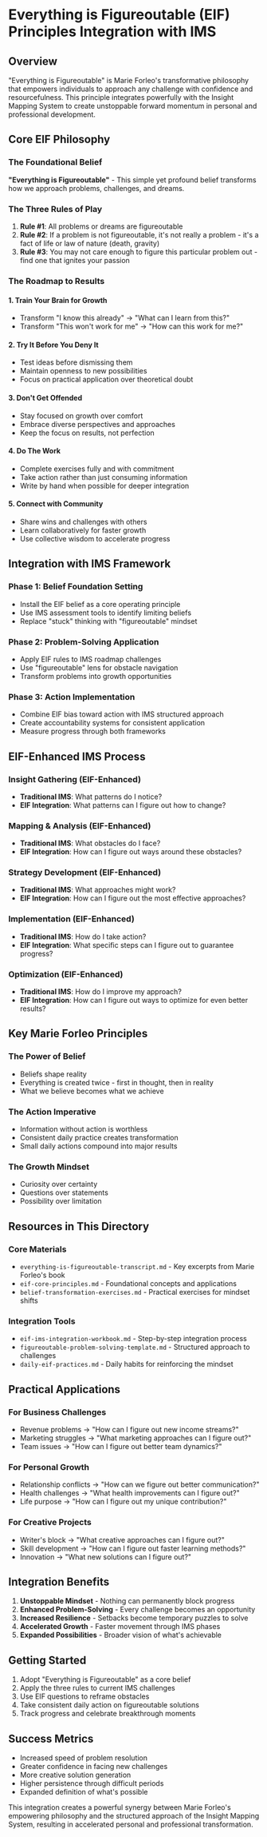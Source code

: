 # Everything is Figureoutable (EIF) Principles Integration with IMS

## Overview
"Everything is Figureoutable" is Marie Forleo's transformative philosophy that empowers individuals to approach any challenge with confidence and resourcefulness. This principle integrates powerfully with the Insight Mapping System to create unstoppable forward momentum in personal and professional development.

## Core EIF Philosophy

### The Foundational Belief
**"Everything is Figureoutable"** - This simple yet profound belief transforms how we approach problems, challenges, and dreams.

### The Three Rules of Play
1. **Rule #1**: All problems or dreams are figureoutable
2. **Rule #2**: If a problem is not figureoutable, it's not really a problem - it's a fact of life or law of nature (death, gravity)
3. **Rule #3**: You may not care enough to figure this particular problem out - find one that ignites your passion

### The Roadmap to Results

#### 1. Train Your Brain for Growth
- Transform "I know this already" → "What can I learn from this?"
- Transform "This won't work for me" → "How can this work for me?"

#### 2. Try It Before You Deny It
- Test ideas before dismissing them
- Maintain openness to new possibilities
- Focus on practical application over theoretical doubt

#### 3. Don't Get Offended
- Stay focused on growth over comfort
- Embrace diverse perspectives and approaches
- Keep the focus on results, not perfection

#### 4. Do The Work
- Complete exercises fully and with commitment
- Take action rather than just consuming information
- Write by hand when possible for deeper integration

#### 5. Connect with Community
- Share wins and challenges with others
- Learn collaboratively for faster growth
- Use collective wisdom to accelerate progress

## Integration with IMS Framework

### Phase 1: Belief Foundation Setting
- Install the EIF belief as a core operating principle
- Use IMS assessment tools to identify limiting beliefs
- Replace "stuck" thinking with "figureoutable" mindset

### Phase 2: Problem-Solving Application
- Apply EIF rules to IMS roadmap challenges
- Use "figureoutable" lens for obstacle navigation
- Transform problems into growth opportunities

### Phase 3: Action Implementation
- Combine EIF bias toward action with IMS structured approach
- Create accountability systems for consistent application
- Measure progress through both frameworks

## EIF-Enhanced IMS Process

### Insight Gathering (EIF-Enhanced)
- **Traditional IMS**: What patterns do I notice?
- **EIF Integration**: What patterns can I figure out how to change?

### Mapping & Analysis (EIF-Enhanced)  
- **Traditional IMS**: What obstacles do I face?
- **EIF Integration**: How can I figure out ways around these obstacles?

### Strategy Development (EIF-Enhanced)
- **Traditional IMS**: What approaches might work?
- **EIF Integration**: How can I figure out the most effective approaches?

### Implementation (EIF-Enhanced)
- **Traditional IMS**: How do I take action?
- **EIF Integration**: What specific steps can I figure out to guarantee progress?

### Optimization (EIF-Enhanced)
- **Traditional IMS**: How do I improve my approach?
- **EIF Integration**: How can I figure out ways to optimize for even better results?

## Key Marie Forleo Principles

### The Power of Belief
- Beliefs shape reality
- Everything is created twice - first in thought, then in reality
- What we believe becomes what we achieve

### The Action Imperative
- Information without action is worthless
- Consistent daily practice creates transformation
- Small daily actions compound into major results

### The Growth Mindset
- Curiosity over certainty
- Questions over statements
- Possibility over limitation

## Resources in This Directory

### Core Materials
- `everything-is-figureoutable-transcript.md` - Key excerpts from Marie Forleo's book
- `eif-core-principles.md` - Foundational concepts and applications
- `belief-transformation-exercises.md` - Practical exercises for mindset shifts

### Integration Tools
- `eif-ims-integration-workbook.md` - Step-by-step integration process
- `figureoutable-problem-solving-template.md` - Structured approach to challenges
- `daily-eif-practices.md` - Daily habits for reinforcing the mindset

## Practical Applications

### For Business Challenges
- Revenue problems → "How can I figure out new income streams?"
- Marketing struggles → "What marketing approaches can I figure out?"
- Team issues → "How can I figure out better team dynamics?"

### For Personal Growth
- Relationship conflicts → "How can we figure out better communication?"
- Health challenges → "What health improvements can I figure out?"
- Life purpose → "How can I figure out my unique contribution?"

### For Creative Projects
- Writer's block → "What creative approaches can I figure out?"
- Skill development → "How can I figure out faster learning methods?"
- Innovation → "What new solutions can I figure out?"

## Integration Benefits

1. **Unstoppable Mindset** - Nothing can permanently block progress
2. **Enhanced Problem-Solving** - Every challenge becomes an opportunity  
3. **Increased Resilience** - Setbacks become temporary puzzles to solve
4. **Accelerated Growth** - Faster movement through IMS phases
5. **Expanded Possibilities** - Broader vision of what's achievable

## Getting Started

1. Adopt "Everything is Figureoutable" as a core belief
2. Apply the three rules to current IMS challenges
3. Use EIF questions to reframe obstacles  
4. Take consistent daily action on figureoutable solutions
5. Track progress and celebrate breakthrough moments

## Success Metrics

- Increased speed of problem resolution
- Greater confidence in facing new challenges
- More creative solution generation
- Higher persistence through difficult periods
- Expanded definition of what's possible

This integration creates a powerful synergy between Marie Forleo's empowering philosophy and the structured approach of the Insight Mapping System, resulting in accelerated personal and professional transformation.